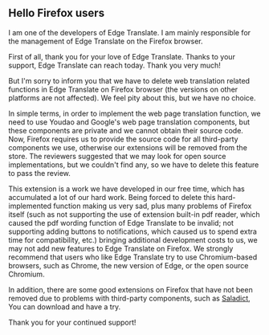## Hello Firefox users

I am one of the developers of Edge Translate. I am mainly responsible for the management of Edge Translate on the Firefox browser.

First of all, thank you for your love of Edge Translate. Thanks to your support, Edge Translate can reach today. Thank you very much!

But I'm sorry to inform you that we have to delete web translation related functions in Edge Translate on Firefox browser (the versions on other platforms are not affected). We feel pity about this, but we have no choice.

In simple terms, in order to implement the web page translation function, we need to use Youdao and Google's web page translation components, but these components are private and we cannot obtain their source code. Now, Firefox requires us to provide the source code for all third-party components we use, otherwise our extensions will be removed from the store. The reviewers suggested that we may look for open source implementations, but we couldn't find any, so we have to delete this feature to pass the review.

This extension is a work we have developed in our free time, which has accumulated a lot of our hard work. Being forced to delete this hard-implemented function making us very sad, plus many problems of Firefox itself (such as not supporting the use of extension built-in pdf reader, which caused the pdf wording function of Edge Translate to be invalid; not supporting adding buttons to notifications, which caused us to spend extra time for compatibility, etc.) bringing additional development costs to us, we may not add new features to Edge Translate on Firefox. We strongly recommend that users who like Edge Translate try to use Chromium-based browsers, such as Chrome, the new version of Edge, or the open source Chromium.

In addition, there are some good extensions on Firefox that have not been removed due to problems with third-party components, such as [Saladict](https://addons.mozilla.org/zh-CN/firefox/addon/ext-saladict ), You can download and have a try.

Thank you for your continued support!